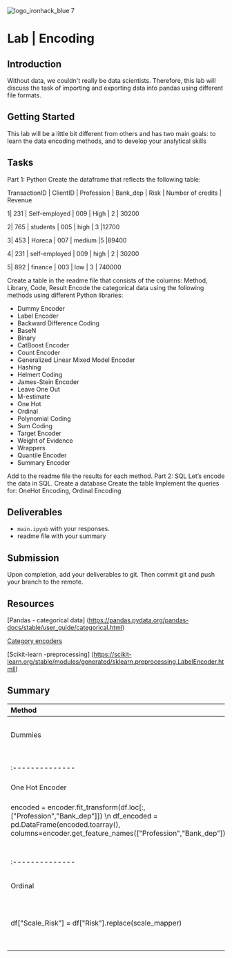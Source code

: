 ![logo_ironhack_blue 7](https://user-images.githubusercontent.com/23629340/40541063-a07a0a8a-601a-11e8-91b5-2f13e4e6b441.png)

# Lab | Encoding


## Introduction

Without data, we couldn't really be data scientists. Therefore, this lab will discuss the task of importing and exporting data into pandas using different file formats.

## Getting Started

This lab will be a little bit different from others and has two main goals:
to learn the data encoding methods, and
to develop your analytical skills 
## Tasks
Part 1: Python
Create the dataframe that reflects the following table:

TransactionID | ClientID | Profession | Bank_dep | Risk | Number of credits | Revenue 

1| 231 | Self-employed | 009 | High | 2 | 30200

2| 765 | students | 005 | high | 3 |12700

3| 453 | Horeca | 007 | medium |5 |89400

4| 231 | self-employed | 009 | high | 2 | 30200

5| 892 | finance | 003 | low | 3 | 740000


Create a table in the readme file that consists of the columns: Method, Library, Code, Result
Encode the categorical data using the following methods using different Python libraries:
- Dummy Encoder
- Label Encoder
- Backward Difference Coding
- BaseN
- Binary
- CatBoost Encoder
- Count Encoder
- Generalized Linear Mixed Model Encoder
- Hashing
- Helmert Coding
- James-Stein Encoder
- Leave One Out
- M-estimate
- One Hot
- Ordinal
- Polynomial Coding
- Sum Coding
- Target Encoder
- Weight of Evidence
- Wrappers
- Quantile Encoder
- Summary Encoder


Add to the readme file the results for each method.
Part 2: SQL
Let’s encode the data in SQL.
Create a database
Create the table
Implement the queries for:
OneHot Encoding, 
Ordinal Encoding


## Deliverables

- `main.ipynb` with your responses.
- readme file with your summary

## Submission

Upon completion, add your deliverables to git. Then commit git and push your branch to the remote.

## Resources

[Pandas - categorical data] (https://pandas.pydata.org/pandas-docs/stable/user_guide/categorical.html)

[Category encoders ](https://contrib.scikit-learn.org/category_encoders/)

[Scikit-learn -preprocessing] (https://scikit-learn.org/stable/modules/generated/sklearn.preprocessing.LabelEncoder.htmll)

## Summary

| Method | Library | Code | Results |
|:--------------|:-------------:|:--------------:|--------------:|
| Dummies | pandas| encode_dummies = pd.get_dummies(df,columns=['Profession',"Bank_dep","Risk","Number of credits"]) | encode in 0 or 1 |
|:--------------|:-------------:|:--------------:|--------------:|
| One Hot Encoder | OneHotEncoder | encoder=OneHotEncoder()
encoded = encoder.fit_transform(df.loc[:,["Profession","Bank_dep"]]) \n df_encoded = pd.DataFrame(encoded.toarray(), columns=encoder.get_feature_names(["Profession","Bank_dep"])) | returns an array with combination of zero and 1 to describe the row |
|:--------------|:-------------:|:--------------:|--------------:|
|Ordinal | pandas | scale_mapper = {"High":3,"high":3, "medium":2, "low":1}
df["Scale_Risk"] = df["Risk"].replace(scale_mapper) | it returns a new column with an ordered number corresponding to a category |

